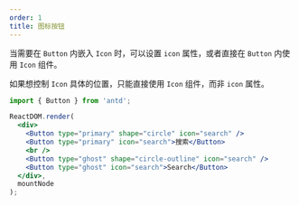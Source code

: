 ```yaml
---
order: 1
title: 图标按钮
---
```


当需要在 `Button` 内嵌入 `Icon` 时，可以设置 `icon` 属性，或者直接在 `Button` 内使用 `Icon` 组件。

如果想控制 `Icon` 具体的位置，只能直接使用 `Icon` 组件，而非 `icon` 属性。

````jsx
import { Button } from 'antd';

ReactDOM.render(
  <div>
    <Button type="primary" shape="circle" icon="search" />
    <Button type="primary" icon="search">搜索</Button>
    <br />
    <Button type="ghost" shape="circle-outline" icon="search" />
    <Button type="ghost" icon="search">Search</Button>
  </div>,
  mountNode
);
````
